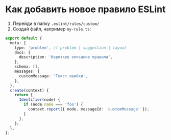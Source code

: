 # Как добавить новое правило ESLint

1. Перейди в папку `.eslint/rules/custom/`
2. Создай файл, например `my-rule.ts`:

```ts
export default {
  meta: {
    type: 'problem', // problem | suggestion | layout
    docs: {
      description: 'Короткое описание правила',
    },
    schema: [],
    messages: {
      customMessage: 'Текст ошибки',
    },
  },
  create(context) {
    return {
      Identifier(node) {
        if (node.name === 'foo') {
          context.report({ node, messageId: 'customMessage' });
        }
      },
    };
  },
};
```
